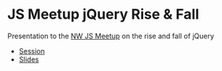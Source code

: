 # JS Meetup jQuery Rise & Fall
Presentation to the [NW JS Meetup](https://www.meetup.com/JavaScript-North-West) on the rise and fall of jQuery

- [Session](https://www.meetup.com/JavaScript-North-West/events/240110896/)
- [Slides](https://keithhenry.github.io/jsmeetup-jquery-rise-fall/)
